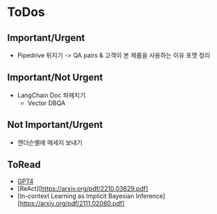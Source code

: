 # ToDos

## Important/Urgent
- Pipedrive 뒤지기 -> QA pairs & 고객이 본 제품을 사용하는 이유 포맷 정리

## Important/Not Urgent
- LangChain Doc 파헤치기
    - Vector DBQA  
    
## Not Important/Urgent
- 앤더슨벨에 메세지 보내기

## ToRead
- [GPT4](https://arxiv.org/pdf/2303.08774.pdf)
- [ReAct][https://arxiv.org/pdf/2210.03629.pdf]
- [In-context Learning as Implicit Bayesian Inference][https://arxiv.org/pdf/2111.02080.pdf] 

